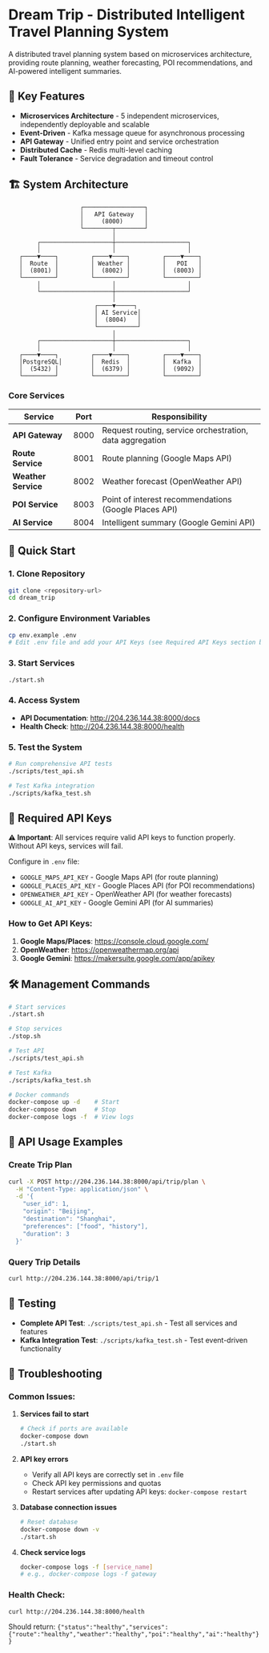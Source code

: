 # Dream Trip - Distributed Intelligent Travel Planning System

A distributed travel planning system based on microservices architecture, providing route planning, weather forecasting, POI recommendations, and AI-powered intelligent summaries.

## 🎯 Key Features

-  **Microservices Architecture** - 5 independent microservices, independently deployable and scalable
-  **Event-Driven** - Kafka message queue for asynchronous processing
-  **API Gateway** - Unified entry point and service orchestration
-  **Distributed Cache** - Redis multi-level caching
-  **Fault Tolerance** - Service degradation and timeout control

## 🏗️ System Architecture

```
                    ┌─────────────────┐
                    │   API Gateway   │
                    │     (8000)      │
                    └────────┬────────┘
                             │
        ┌────────────────────┼────────────────────┐
        │                    │                    │
   ┌────▼────┐         ┌────▼────┐         ┌────▼────┐
   │  Route  │         │ Weather │         │   POI   │
   │  (8001) │         │  (8002) │         │  (8003) │
   └─────────┘         └─────────┘         └─────────┘
        │                    │                    │
        └────────────────────┼────────────────────┘
                             │
                        ┌────▼─────┐
                        │ AI Service│
                        │  (8004)   │
                        └───────────┘
                             │
        ┌────────────────────┼────────────────────┐
        │                    │                    │
   ┌────▼────┐         ┌────▼────┐         ┌────▼────┐
   │PostgreSQL│        │  Redis  │         │  Kafka  │
   │  (5432) │         │  (6379) │         │  (9092) │
   └─────────┘         └─────────┘         └─────────┘
```

### Core Services

| Service | Port | Responsibility |
|---------|------|----------------|
| **API Gateway** | 8000 | Request routing, service orchestration, data aggregation |
| **Route Service** | 8001 | Route planning (Google Maps API) |
| **Weather Service** | 8002 | Weather forecast (OpenWeather API) |
| **POI Service** | 8003 | Point of interest recommendations (Google Places API) |
| **AI Service** | 8004 | Intelligent summary (Google Gemini API) |

## 🚀 Quick Start

### 1. Clone Repository
```bash
git clone <repository-url>
cd dream_trip
```

### 2. Configure Environment Variables
```bash
cp env.example .env
# Edit .env file and add your API Keys (see Required API Keys section below)
```

### 3. Start Services
```bash
./start.sh
```

### 4. Access System
- **API Documentation**: http://204.236.144.38:8000/docs
- **Health Check**: http://204.236.144.38:8000/health

### 5. Test the System
```bash
# Run comprehensive API tests
./scripts/test_api.sh

# Test Kafka integration
./scripts/kafka_test.sh
```

## 🔑 Required API Keys

**⚠️ Important**: All services require valid API keys to function properly. Without API keys, services will fail.

Configure in `.env` file:
- `GOOGLE_MAPS_API_KEY` - Google Maps API (for route planning)
- `GOOGLE_PLACES_API_KEY` - Google Places API (for POI recommendations)
- `OPENWEATHER_API_KEY` - OpenWeather API (for weather forecasts)
- `GOOGLE_AI_API_KEY` - Google Gemini API (for AI summaries)

### How to Get API Keys:
1. **Google Maps/Places**: https://console.cloud.google.com/
2. **OpenWeather**: https://openweathermap.org/api
3. **Google Gemini**: https://makersuite.google.com/app/apikey

## 🛠️ Management Commands

```bash
# Start services
./start.sh

# Stop services
./stop.sh

# Test API
./scripts/test_api.sh

# Test Kafka
./scripts/kafka_test.sh

# Docker commands
docker-compose up -d    # Start
docker-compose down     # Stop
docker-compose logs -f  # View logs
```

## 📡 API Usage Examples

### Create Trip Plan
```bash
curl -X POST http://204.236.144.38:8000/api/trip/plan \
  -H "Content-Type: application/json" \
  -d '{
    "user_id": 1,
    "origin": "Beijing",
    "destination": "Shanghai",
    "preferences": ["food", "history"],
    "duration": 3
  }'
```

### Query Trip Details
```bash
curl http://204.236.144.38:8000/api/trip/1
```

## 🧪 Testing

- **Complete API Test**: `./scripts/test_api.sh` - Test all services and features
- **Kafka Integration Test**: `./scripts/kafka_test.sh` - Test event-driven functionality

## 🔧 Troubleshooting

### Common Issues:

1. **Services fail to start**
   ```bash
   # Check if ports are available
   docker-compose down
   ./start.sh
   ```

2. **API key errors**
   - Verify all API keys are correctly set in `.env` file
   - Check API key permissions and quotas
   - Restart services after updating API keys: `docker-compose restart`

3. **Database connection issues**
   ```bash
   # Reset database
   docker-compose down -v
   ./start.sh
   ```

4. **Check service logs**
   ```bash
   docker-compose logs -f [service_name]
   # e.g., docker-compose logs -f gateway
   ```

### Health Check:
```bash
curl http://204.236.144.38:8000/health
```
Should return: `{"status":"healthy","services":{"route":"healthy","weather":"healthy","poi":"healthy","ai":"healthy"}}`

